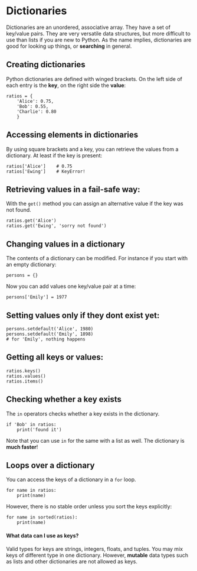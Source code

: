 
# Dictionaries

Dictionaries are an unordered, associative array. They have a set of key/value pairs. They are very versatile data structures, but more difficult to use than lists if you are new to Python. As the name implies, dictionaries are good for looking up things, or **searching** in general.

## Creating dictionaries

Python dictionaries are defined with winged brackets. On the left side of each entry is the **key**, on the right side the **value**:

    ratios = {
        'Alice': 0.75,
        'Bob': 0.55,
        'Charlie': 0.80
        }

## Accessing elements in dictionaries

By using square brackets and a key, you can retrieve the values from a dictionary. At least if the key is present:

    ratios['Alice']    # 0.75
    ratios['Ewing']    # KeyError!


## Retrieving values in a fail-safe way:

With the `get()` method you can assign an alternative value if the key was not found.

    ratios.get('Alice')
    ratios.get('Ewing', 'sorry not found')


## Changing values in a dictionary

The contents of a dictionary can be modified. For instance if you start with an empty dictionary:

    persons = {}

Now you can add values one key/value pair at a time:

    persons['Emily'] = 1977


## Setting values only if they dont exist yet:

    persons.setdefault('Alice', 1980)
    persons.setdefault('Emily', 1898)
    # for 'Emily', nothing happens


## Getting all keys or values:

    ratios.keys()
    ratios.values()
    ratios.items()


## Checking whether a key exists

The `in` operators checks whether a key exists in the dictionary.

    if 'Bob' in ratios:
        print('found it')

Note that you can use `in` for the same with a list as well. The dictionary is **much faster**!


## Loops over a dictionary

You can access the keys of a dictionary in a `for` loop. 

    for name in ratios:
        print(name)

However, there is no stable order unless you sort the keys explicitly:

    for name in sorted(ratios):
        print(name)    


#### What data can I use as keys?

Valid types for keys are strings, integers, floats, and tuples. You may mix keys of different type in one dictionary. However, **mutable** data types such as lists and other dictionaries are not allowed as keys.

